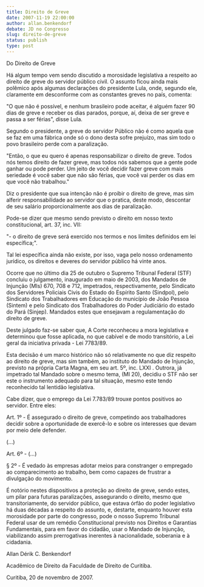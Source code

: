 ```yaml
---
title: Direito de Greve
date: 2007-11-19 22:00:00
author: allan.benkendorf
debate: JD no Congresso
slug: direito-de-greve
status: publish 
type: post
---
```


Do Direito de Greve  

  

Há algum tempo vem sendo discutido a morosidade legislativa a respeito ao direito de greve do servidor público civil. O assunto ficou ainda mais polêmico após algumas declarações do presidente Lula, onde, segundo ele, claramente em desconforme com as constantes greves no país, comenta:  

  

"O que não é possível, e nenhum brasileiro pode aceitar, é alguém fazer 90 dias de greve e receber os dias parados, porque, aí, deixa de ser greve e passa a ser férias", disse Lula.  

Segundo o presidente, a greve do servidor Público não é como aquela que se faz em uma fábrica onde só o dono desta sofre prejuízo, mas sim todo o povo brasileiro perde com a paralização.  

  

"Então, o que eu quero é apenas responsabilizar o direito de greve. Todos nós temos direito de fazer greve, mas todos nós sabemos que a gente pode ganhar ou pode perder. Um jeito de você decidir fazer greve com mais seriedade é você saber que não são férias, que você vai perder os dias em que você não trabalhou."   

  

Diz o presidente que sua intenção não é proibir o direito de greve, mas sim alferir responsabilidade ao servidor que o pratica, deste modo, descontar de seu salário proporcionalmente aos dias de paralização.  

  

Pode-se dizer que mesmo sendo previsto o direito em nosso texto constitucional, art. 37, inc. VII:  

"- o direito de greve será exercido nos termos e nos limites definidos em lei específica;".  

Tal lei específica ainda não existe, por isso, vaga pelo nosso ordenamento jurídico, os direitos e deveres do servidor público há vinte anos.  

Ocorre que no último dia 25 de outubro o Supremo Tribunal Federal (STF) concluiu o julgamento, inaugurado em maio de 2003, dos Mandados de Injunção (MIs) 670, 708 e 712, impetrados, respectivamente, pelo Sindicato dos Servidores Policiais Civis do Estado do Espírito Santo (Sindpol), pelo Sindicato dos Trabalhadores em Educação do município de João Pessoa (Sintem) e pelo Sindicato dos Trabalhadores do Poder Judiciário do estado do Pará (Sinjep). Mandados estes que ensejavam a regulamentação do direito de greve.  

Deste julgado faz-se saber que, A Corte reconheceu a mora legislativa e determinou que fosse aplicada, no que cabível e de modo transitório, a Lei geral da iniciativa privada - Lei 7783/89.  

Esta decisão é um marco histórico não só relativamente no que diz respeito ao direito de greve, mas sim também, ao instituto do Mandado de Injunção, previsto na própria Carta Magna, em seu art. 5º, inc. LXXI . Outrora, já impetrado tal Mandado sobre o mesmo tema, (MI 20), decidiu o STF não ser este o instrumento adequado para tal situação, mesmo este tendo reconhecido tal lentidão legislativa.  

Cabe dizer, que o emprego da Lei 7.783/89 trouxe pontos positivos ao servidor. Entre eles:  

  

Art. 1º - É assegurado o direito de greve, competindo aos trabalhadores decidir sobre a oportunidade de exercê-lo e sobre os interesses que devam por meio dele defender.  

(...)  

Art. 6º - (...)  

§ 2º - É vedado às empresas adotar meios para constranger o empregado ao comparecimento ao trabalho, bem como capazes de frustrar a divulgação do movimento.  

  

É notório nestes dispositivos a proteção ao direito de greve, sendo estes, um pilar para futuras paralizações, assegurando o direito, mesmo que transitoriamente, do servidor público, que estava órfão do poder legislativo há duas décadas a respeito do assunto, e, destarte, enquanto houver esta morosidade por parte do congresso, pode o nosso Supremo Tribunal Federal usar de um remédio Constitucional previsto nos Direitos e Garantias Fundamentais, para em favor do cidadão, usar o Mandado de Injunção, viabilizando assim prerrogativas inerentes à nacionalidade, soberania e à cidadania.   

  

  

Allan Dérik C. Benkendorf  

Acadêmico de Direito da Faculdade de Direito de Curitiba.  

Curitiba, 20 de novembro de 2007.  

  

  

  

  

  

